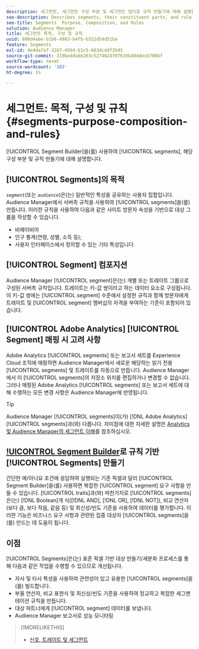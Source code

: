```yaml
---
description: 세그먼트, 세그먼트 구성 부분 및 세그먼트 빌더로 규칙 만들기에 대해 설명합니다.
seo-description: Describes segments, their constituent parts, and rule creation with Segment Builder.
seo-title: Segments  Purpose, Composition, and Rules
solution: Audience Manager
title: 세그먼트 목적, 구성 및 규칙
uuid: 886d4abe-b1b6-4983-b4fb-b552d54d51ba
feature: Segments
exl-id: 4e4da7a7-3267-4564-b1c5-663dcddf2b93
source-git-commit: 319be4dade263c5274624f07616b404decb7066f
workflow-type: tm+mt
source-wordcount: '303'
ht-degree: 1%

---
```


# 세그먼트: 목적, 구성 및 규칙 {#segments-purpose-composition-and-rules}

[!UICONTROL Segment Builder]을(를) 사용하여 [!UICONTROL segments], 해당 구성 부분 및 규칙 만들기에 대해 설명합니다.

## [!UICONTROL Segments]의 목적

*`segment`*(또는 *`audience`*)은(는) 일반적인 특성을 공유하는 사용자 집합입니다. Audience Manager에서 서버측 규칙을 사용하여 [!UICONTROL segments]을(를) 만듭니다. 이러한 규칙을 사용하여 다음과 같은 사이트 방문자 속성을 기반으로 대상 그룹을 작성할 수 있습니다.

* 비헤이비어
* 인구 통계(연령, 성별, 소득 등);
* 사용자 인터페이스에서 정의할 수 있는 기타 특성입니다.

## [!UICONTROL Segment] 컴포지션

Audience Manager [!UICONTROL segment]은(는) 개별 또는 트레이트 그룹으로 구성된 서버측 규칙입니다. 트레이트는 키-값 쌍이라고 하는 데이터 요소로 구성됩니다. 이 키-값 쌍에는 [!UICONTROL segment] 수준에서 설정한 규칙과 함께 방문자에게 트레이트 및 [!UICONTROL segment] 멤버십의 자격을 부여하는 기준이 포함되어 있습니다.

## [!UICONTROL Adobe Analytics] [!UICONTROL Segment] 매핑 시 고려 사항

Adobe Analytics [!UICONTROL segments] 또는 보고서 세트를 Experience Cloud 조직에 매핑하면 Audience Manager에서 새로운 해당하는 읽기 전용 [!UICONTROL segments] 및 트레이트를 자동으로 만듭니다. Audience Manager에서 이 [!UICONTROL segments]의 저장소 위치를 편집하거나 변경할 수 없습니다. 그러나 매핑된 Adobe Analytics [!UICONTROL segments] 또는 보고서 세트에 대해 수행하는 모든 변경 사항은 Audience Manager에 반영됩니다.

>[!TIP]
>
>Audience Manager [!UICONTROL segments]이(가) [!DNL Adobe Analytics] [!UICONTROL segments]과(와) 다릅니다. 차이점에 대한 자세한 설명은 [Analytics 및 Audience Manager의 세그먼트 이해](https://experienceleague.adobe.com/docs/analytics/integration/audience-analytics/audience-analytics-workflow/aam-analytics-segments.html)를 참조하십시오.

## [!UICONTROL Segment Builder](으)로 규칙 기반 [!UICONTROL Segments] 만들기

간단한 예/아니요 조건에 응답하여 실행되는 기존 픽셀과 달리 [!UICONTROL Segment Builder]을(를) 사용하면 복잡한 [!UICONTROL segment] 요구 사항을 만들 수 있습니다. [!UICONTROL traits]과(와) 마찬가지로 [!UICONTROL segments]은(는) [!DNL Boolean]개 식([!DNL AND], [!DNL OR], [!DNL NOT]), 비교 연산자(보다 큼, 보다 작음, 같음 등) 및 최신성/빈도 기준을 사용하여 데이터를 평가합니다. 이러한 기능은 비즈니스 요구 사항과 관련된 집중 대상자 [!UICONTROL segments]을(를) 만드는 데 도움이 됩니다.

## 이점

[!UICONTROL Segments]은(는) 표준 픽셀 기반 대상 만들기/세분화 프로세스를 통해 다음과 같은 작업을 수행할 수 있으므로 개선됩니다.

* 자사 및 타사 특성을 사용하여 관련성이 있고 유용한 [!UICONTROL segments]을(를) 빌드합니다.
* 부울 연산자, 비교 표현식 및 최신성/빈도 기준을 사용하여 정교하고 복잡한 세그멘테이션 규칙을 만듭니다.
* 대상 파트너에게 [!UICONTROL segment] 데이터를 보냅니다.
* Audience Manager 보고서로 성능 모니터링

>[!MORELIKETHIS]
>
>* [신호, 트레이트 및 세그먼트](../../reference/signal-trait-segment.md)

